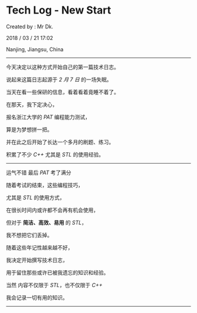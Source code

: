 # Tech Log - New Start

Created by : Mr Dk.

2018 / 03 / 21 17:02

Nanjing, Jiangsu, China

------

今天决定以这种方式开始自己的第一篇技术日志。

说起来这篇日志起源于 _2 月 7 日_ 的一场失眠。

当天在看一些保研的信息，看着看着竟睡不着了。

在那天，我下定决心，

报名浙江大学的 _PAT_ 编程能力测试，

算是为梦想拼一把。

并在此之后开始了长达一个多月的刷题、练习。

积累了不少 _C++_ 尤其是 _STL_ 的使用经验。

------

运气不错 最后 _PAT_ 考了满分

随着考试的结束，这些编程技巧，

尤其是 _STL_ 的使用方式，

在很长时间内或许都不会再有机会使用，

但对于 __简洁、高效、易用__  的 _STL_，

我不想把它们丢掉。

随着这些年记性越来越不好，

我决定开始撰写技术日志，

用于留住那些或许已被我遗忘的知识和经验。

当然 内容不仅限于 _STL_，也不仅限于 _C++_

我会记录一切有用的知识。

------

